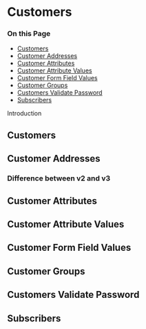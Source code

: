 # Customers

<div class="otp" id="no-index">

### On this Page	
- [Customers](#customers)
- [Customer Addresses](#customer-addresses)
- [Customer Attributes](#customer-attributes)
- [Customer Attribute Values](#customer-attribute-values)
- [Customer Form Field Values](#customer-form-field-values)
- [Customer Groups](#customer-groups)
- [Customers Validate Password](#customers-validate-password)
- [Subscribers](#subscribers)

</div>

Introduction

## Customers

## Customer Addresses

### Difference between v2 and v3

## Customer Attributes

## Customer Attribute Values

## Customer Form Field Values

## Customer Groups

## Customers Validate Password

## Subscribers

